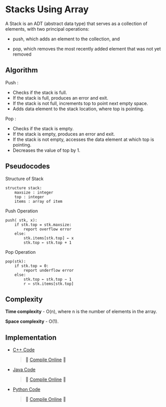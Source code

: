 # Stacks Using Array
A Stack is an ADT (abstract data type) that serves as a collection of elements, with two principal operations: 

* push, which adds an element to the collection, and

* pop, which removes the most recently added element that was not yet removed

## Algorithm

Push :

* Checks if the stack is full.
* If the stack is full, produces an error and exit.
* If the stack is not full, increments top to point next empty space.
* Adds data element to the stack location, where top is pointing.

Pop :

* Checks if the stack is empty.
* If the stack is empty, produces an error and exit.
* If the stack is not empty, accesses the data element at which top is pointing.
* Decreases the value of top by 1.

## Pseudocodes

Structure of Stack
```
structure stack:
    maxsize : integer
    top : integer
    items : array of item
```

Push Operation
```
push( stk, x):
    if stk.top = stk.maxsize:
        report overflow error
    else:
        stk.items[stk.top] ← x
        stk.top ← stk.top + 1
```

Pop Operation
```
pop(stk):
    if stk.top = 0:
        report underflow error
    else:
        stk.top ← stk.top − 1
        r ← stk.items[stk.top]
```

## Complexity
**Time complexity** - O(n), where n is the number of elements in the array.

**Space complexity** - O(1).

## Implementation
* [C++ Code](https://github.com/jainaman224/Algo_Ds_Notes/blob/master/Stacks_Using_Arrays/Stacks.cpp)

	> :rocket: [Compile Online](https://repl.it/EC29/0) :rocket:

* [Java Code](https://github.com/jainaman224/Algo_Ds_Notes/blob/master/Stacks_Using_Arrays/Stacks.java)

	> :rocket: [Compile Online](https://repl.it/EC27/0) :rocket:

* [Python Code](https://github.com/jainaman224/Algo_Ds_Notes/blob/master/Stacks_Using_Arrays/Stacks.py)

	> :rocket: [Compile Online](https://repl.it/EC21/0) :rocket: